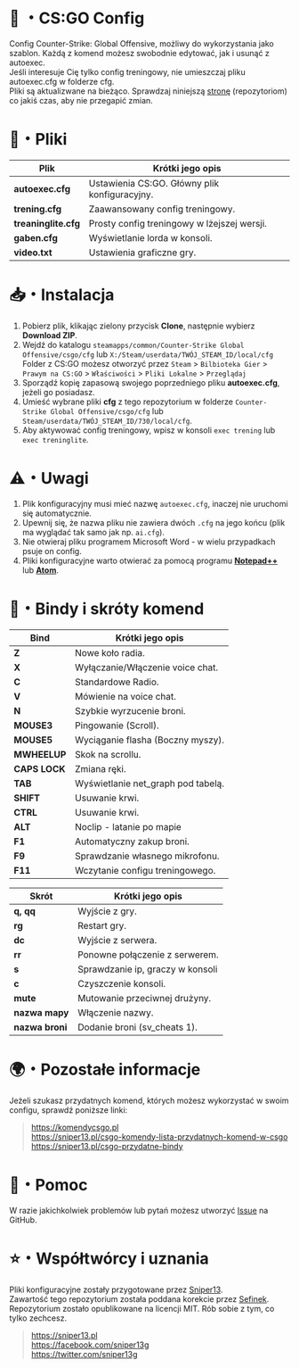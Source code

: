 # 🔫 ・CS:GO Config
Config Counter-Strike: Global Offensive, możliwy do wykorzystania jako szablon. Każdą z komend możesz swobodnie edytować, jak i usunąć z autoexec.  
Jeśli interesuje Cię tylko config treningowy, nie umieszczaj pliku autoexec.cfg w folderze cfg.  
Pliki są aktualizwane na bieżąco. Sprawdzaj niniejszą [stronę](https://github.com/XIIIG/CS-GO-Config) (repozytoriom) co jakiś czas, aby nie przegapić zmian.

# 📂・Pliki
| Plik                 | Krótki jego opis                              |
|----------------------|-----------------------------------------------|
| **autoexec.cfg**     | Ustawienia CS:GO. Główny plik konfiguracyjny. |
| **trening.cfg**      | Zaawansowany config treningowy.               |
| **treaninglite.cfg** | Prosty config treningowy w lżejszej wersji.   |
| **gaben.cfg**        | Wyświetlanie lorda w konsoli.                 |
| **video.txt**        | Ustawienia graficzne gry.                     |

# 📥・Instalacja
1. Pobierz plik, klikając zielony przycisk **Clone**, następnie wybierz **Download ZIP**.
2. Wejdź do katalogu `steamapps/common/Counter-Strike Global Offensive/csgo/cfg` lub `X:/Steam/userdata/TWÓJ_STEAM_ID/local/cfg`\
Folder z CS:GO możesz otworzyć przez `Steam` > `Bilbioteka Gier` > `Prawym na CS:GO` > `Właściwości` > `Pliki Lokalne` > `Przeglądaj`
3. Sporządź kopię zapasową swojego poprzedniego pliku **autoexec.cfg**, jeżeli go posiadasz.
4. Umieść wybrane pliki **cfg** z tego repozytorium w folderze `Counter-Strike Global Offensive/csgo/cfg` lub `Steam/userdata/TWÓJ_STEAM_ID/730/local/cfg`.
5. Aby aktywować config treningowy, wpisz w konsoli `exec trening` lub `exec treninglite`.

# ⚠️・Uwagi
1. Plik konfiguracyjny musi mieć nazwę `autoexec.cfg`, inaczej nie uruchomi się automatycznie.
2. Upewnij się, że nazwa pliku nie zawiera dwóch `.cfg` na jego końcu (plik ma wyglądać tak samo jak np. `ai.cfg`).
3. Nie otwieraj pliku programem Microsoft Word - w wielu przypadkach psuje on config.
2. Pliki konfiguracyjne warto otwierać za pomocą programu [**Notepad++**](https://notepad-plus-plus.org/downloads) lub [**Atom**](https://atom.io).

# 📄・Bindy i skróty komend
| Bind                  | Krótki jego opis                              |
|-----------------------|-----------------------------------------------|
| **Z**                 | Nowe koło radia.                              |
| **X**                 | Wyłączanie/Włączenie voice chat.              |
| **C**                 | Standardowe Radio.                            |
| **V**                 | Mówienie na voice chat.                       |
| **N**                 | Szybkie wyrzucenie broni.                     |
| **MOUSE3**            | Pingowanie (Scroll).                          |
| **MOUSE5**            | Wyciąganie flasha (Boczny myszy).             |
| **MWHEELUP**          | Skok na scrollu.                              |
| **CAPS LOCK**         | Zmiana ręki.                                  |
| **TAB**               | Wyświetlanie net_graph pod tabelą.            |
| **SHIFT**             | Usuwanie krwi.                                |
| **CTRL**              | Usuwanie krwi.                                |
| **ALT**               | Noclip - latanie po mapie                     |
| **F1**                | Automatyczny zakup broni.                     |
| **F9**                | Sprawdzanie własnego mikrofonu.               |
| **F11**               | Wczytanie configu treningowego.               |

| Skrót                 | Krótki jego opis                              |
|-----------------------|-----------------------------------------------|
| **q, qq**             | Wyjście z gry.                                |
| **rg**                | Restart gry.                                  |
| **dc**                | Wyjście z serwera.                            |
| **rr**                | Ponowne połączenie z serwerem.                |
| **s**                 | Sprawdzanie ip, graczy w konsoli              |
| **c**                 | Czyszczenie konsoli.                          |
| **mute**              | Mutowanie przeciwnej drużyny.                 |
| **nazwa mapy**        | Włączenie nazwy.                              |
| **nazwa broni**       | Dodanie broni (sv_cheats 1).                  |

# 🌍・Pozostałe informacje
Jeżeli szukasz przydatnych komend, których możesz wykorzystać w swoim configu, sprawdź poniższe linki:  

> https://komendycsgo.pl \
> https://sniper13.pl/csgo-komendy-lista-przydatnych-komend-w-csgo \
> https://sniper13.pl/csgo-przydatne-bindy

# 🤝・Pomoc
W razie jakichkolwiek problemów lub pytań możesz utworzyć [Issue](https://github.com/XIIIG/CS-GO-Config/issues) na GitHub.

# ⭐・Współtwórcy i uznania
Pliki konfiguracyjne zostały przygotowane przez [Sniper13](https://github.com/XIIIG).  
Zawartość tego repozytorium została poddana korekcie przez [Sefinek](https://github.com/sefinek24).  
Repozytorium zostało opublikowane na licencji MIT. Rób sobie z tym, co tylko zechcesz.

> https://sniper13.pl  
> https://facebook.com/sniper13g  
> https://twitter.com/sniper13g
